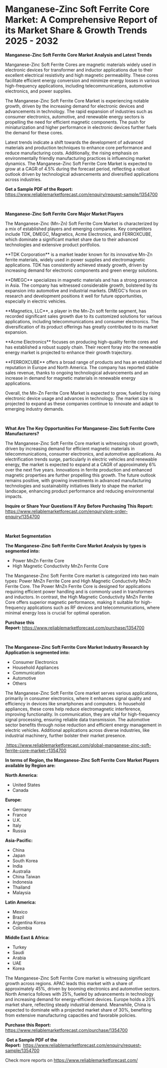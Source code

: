 <p><h1>Manganese-Zinc Soft Ferrite Core Market: A Comprehensive Report of its Market Share & Growth Trends 2025 - 2032</h1></p><p><strong>Manganese-Zinc Soft Ferrite Core Market Analysis and Latest Trends</strong></p>
<p><p>Manganese-Zinc Soft Ferrite Cores are magnetic materials widely used in electronic devices for transformer and inductor applications due to their excellent electrical resistivity and high magnetic permeability. These cores facilitate efficient energy conversion and minimize energy losses in various high-frequency applications, including telecommunications, automotive electronics, and power supplies.</p><p>The Manganese-Zinc Soft Ferrite Core Market is experiencing notable growth, driven by the increasing demand for electronic devices and advancements in technology. The rapid expansion of industries such as consumer electronics, automotive, and renewable energy sectors is propelling the need for efficient magnetic components. The push for miniaturization and higher performance in electronic devices further fuels the demand for these cores.</p><p>Latest trends indicate a shift towards the development of advanced materials and production techniques to enhance core performance and reduce manufacturing costs. Additionally, the rising emphasis on environmentally friendly manufacturing practices is influencing market dynamics. The Manganese-Zinc Soft Ferrite Core Market is expected to grow at a CAGR of 4.5% during the forecast period, reflecting a robust outlook driven by technological advancements and diversified applications across industries.</p></p>
<p><strong>Get a Sample PDF of the Report:&nbsp;</strong> <a href="https://www.reliablemarketforecast.com/enquiry/request-sample/1354700?utm_campaign=2336&utm_medium=2&utm_source=Github&utm_content=ia&utm_term=28022025&utm_id=manganese-zinc-soft-ferrite-core">https://www.reliablemarketforecast.com/enquiry/request-sample/1354700</a></p>
<p>&nbsp;</p>
<p><strong>Manganese-Zinc Soft Ferrite Core Major Market Players</strong></p>
<p><p>The Manganese-Zinc (Mn-Zn) Soft Ferrite Core Market is characterized by a mix of established players and emerging companies. Key competitors include TDK, DMEGC, Magnetics, Acme Electronics, and FERROXCUBE, which dominate a significant market share due to their advanced technologies and extensive product portfolios.</p><p>**TDK Corporation** is a market leader known for its innovative Mn-Zn ferrite materials, widely used in power supplies and electromagnetic applications. TDK has consistently achieved steady growth, driven by increasing demand for electronic components and green energy solutions.</p><p>**DMEGC** specializes in magnetic materials and has a strong presence in Asia. The company has witnessed considerable growth, bolstered by its expansion into automotive and industrial markets. DMEGC's focus on research and development positions it well for future opportunities, especially in electric vehicles.</p><p>**Magnetics, LLC**, a player in the Mn-Zn soft ferrite segment, has recorded significant sales growth due to its customized solutions for various applications, including telecommunications and consumer electronics. The diversification of its product offerings has greatly contributed to its market expansion.</p><p>**Acme Electronics** focuses on producing high-quality ferrite cores and has established a robust supply chain. Their recent foray into the renewable energy market is projected to enhance their growth trajectory.</p><p>**FERROXCUBE** offers a broad range of products and has an established reputation in Europe and North America. The company has reported stable sales revenue, thanks to ongoing technological advancements and an increase in demand for magnetic materials in renewable energy applications.</p><p>Overall, the Mn-Zn Ferrite Core Market is expected to grow, fueled by rising electronic device usage and advances in technology. The market size is projected to expand as these companies continue to innovate and adapt to emerging industry demands.</p></p>
<p>&nbsp;</p>
<p><strong>What Are The Key Opportunities For Manganese-Zinc Soft Ferrite Core Manufacturers?</strong></p>
<p><p>The Manganese-Zinc Soft Ferrite Core market is witnessing robust growth, driven by increasing demand for efficient magnetic materials in telecommunications, consumer electronics, and automotive applications. As electrification trends surge, particularly in electric vehicles and renewable energy, the market is expected to expand at a CAGR of approximately 6% over the next five years. Innovations in ferrite production and enhanced magnetic properties are further propelling this growth. The future outlook remains positive, with growing investments in advanced manufacturing technologies and sustainability initiatives likely to shape the market landscape, enhancing product performance and reducing environmental impacts.</p></p>
<p><strong>Inquire or Share Your Questions If Any Before Purchasing This Report:</strong> <a href="https://www.reliablemarketforecast.com/enquiry/pre-order-enquiry/1354700?utm_campaign=2336&utm_medium=2&utm_source=Github&utm_content=ia&utm_term=28022025&utm_id=manganese-zinc-soft-ferrite-core">https://www.reliablemarketforecast.com/enquiry/pre-order-enquiry/1354700</a></p>
<p>&nbsp;</p>
<p><strong>Market Segmentation</strong></p>
<p><strong>The Manganese-Zinc Soft Ferrite Core Market Analysis by types is segmented into:</strong></p>
<p><ul><li>Power MnZn Ferrite Core</li><li>High Magnetic Conductivity MnZn Ferrite Core</li></ul></p>
<p><p>The Manganese-Zinc Soft Ferrite Core market is categorized into two main types: Power MnZn Ferrite Core and High Magnetic Conductivity MnZn Ferrite Core. The Power MnZn Ferrite Core is designed for applications requiring efficient power handling and is commonly used in transformers and inductors. In contrast, the High Magnetic Conductivity MnZn Ferrite Core offers superior magnetic performance, making it suitable for high-frequency applications such as RF devices and telecommunications, where minimal energy loss is crucial for optimal operation.</p></p>
<p><strong>Purchase this Report:&nbsp;</strong><a href="https://www.reliablemarketforecast.com/purchase/1354700?utm_campaign=2336&utm_medium=2&utm_source=Github&utm_content=ia&utm_term=28022025&utm_id=manganese-zinc-soft-ferrite-core">https://www.reliablemarketforecast.com/purchase/1354700</a></p>
<p>&nbsp;</p>
<p><strong>The Manganese-Zinc Soft Ferrite Core Market Industry Research by Application is segmented into:</strong></p>
<p><ul><li>Consumer Electronics</li><li>Household Appliances</li><li>Communication</li><li>Automotive</li><li>Others</li></ul></p>
<p><p>The Manganese-Zinc Soft Ferrite Core market serves various applications, primarily in consumer electronics, where it enhances signal quality and efficiency in devices like smartphones and computers. In household appliances, these cores help reduce electromagnetic interference, improving functionality. In communication, they are vital for high-frequency signal processing, ensuring reliable data transmission. The automotive sector benefits through noise reduction and efficient energy management in electric vehicles. Additional applications across diverse industries, like industrial machinery, further bolster their market presence.</p></p>
<p><a href="https://www.reliablemarketforecast.com/global-manganese-zinc-soft-ferrite-core-market-r1354700?utm_campaign=2336&utm_medium=2&utm_source=Github&utm_content=ia&utm_term=28022025&utm_id=manganese-zinc-soft-ferrite-core">&nbsp;https://www.reliablemarketforecast.com/global-manganese-zinc-soft-ferrite-core-market-r1354700</a></p>
<p><strong>In terms of Region, the Manganese-Zinc Soft Ferrite Core Market Players available by Region are:</strong></p>
<p>
    <p> <strong> North America: </strong>
        <ul>
            <li>United States</li>
            <li>Canada</li>
        </ul>
        </p> 
    <p> <strong> Europe: </strong>
        <ul>
            <li>Germany</li>
            <li>France</li>
            <li>U.K.</li>
            <li>Italy</li>
            <li>Russia</li>
        </ul>
        </p> 
    <p> <strong> Asia-Pacific: </strong>
        <ul>
            <li>China</li>
            <li>Japan</li>
            <li>South Korea</li>
            <li>India</li>
            <li>Australia</li>
            <li>China Taiwan</li>
            <li>Indonesia</li>
            <li>Thailand</li>
            <li>Malaysia</li>
        </ul>
        </p> 
    <p> <strong> Latin America: </strong>
        <ul>
            <li>Mexico</li>
            <li>Brazil</li>
            <li>Argentina Korea</li>
            <li>Colombia</li>
        </ul>
        </p> 
    <p> <strong> Middle East & Africa: </strong>
        <ul>
            <li>Turkey</li>
            <li>Saudi</li>
            <li>Arabia</li>
            <li>UAE</li>
            <li>Korea</li>
        </ul>
    </p>
    </p>
<p><p>The Manganese-Zinc Soft Ferrite Core market is witnessing significant growth across regions. APAC leads this market with a share of approximately 45%, driven by booming electronics and automotive sectors. North America follows with 25%, fueled by advancements in technology and increasing demand for energy-efficient devices. Europe holds a 20% market share, reflecting steady industrial demand. Meanwhile, China is expected to dominate with a projected market share of 30%, benefiting from extensive manufacturing capacities and favorable policies.</p></p>
<p><strong>Purchase this Report: </strong><a href="https://www.reliablemarketforecast.com/purchase/1354700?utm_campaign=2336&utm_medium=2&utm_source=Github&utm_content=ia&utm_term=28022025&utm_id=manganese-zinc-soft-ferrite-core">https://www.reliablemarketforecast.com/purchase/1354700</a></p>
<p>&nbsp;<strong>Get a Sample PDF of the Report:&nbsp;&nbsp;</strong><a href="https://www.reliablemarketforecast.com/enquiry/request-sample/1354700?utm_campaign=2336&utm_medium=2&utm_source=Github&utm_content=ia&utm_term=28022025&utm_id=manganese-zinc-soft-ferrite-core">https://www.reliablemarketforecast.com/enquiry/request-sample/1354700</a></p>
<p><strong></strong></p>
<p>Check more reports on <a href="https://www.reliablemarketforecast.com/?utm_campaign=2336&utm_medium=2&utm_source=Github&utm_content=ia&utm_term=28022025&utm_id=manganese-zinc-soft-ferrite-core">https://www.reliablemarketforecast.com/</a></p>